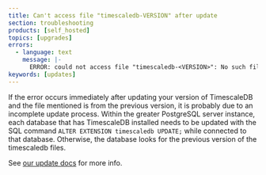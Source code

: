 ```yaml
---
title: Can't access file "timescaledb-VERSION" after update
section: troubleshooting
products: [self_hosted]
topics: [upgrades]
errors:
  - language: text
    message: |-
      ERROR: could not access file "timescaledb-<VERSION>": No such file or directory
keywords: [updates]
---
```


<!---
* Use this format for writing troubleshooting sections:
 - Cause: What causes the problem?
 - Consequence: What does the user see when they hit this problem?
 - Fix/Workaround: What can the user do to fix or work around the problem? Provide a "Resolving" Procedure if required.
 - Result: When the user applies the fix, what is the result when the same action is applied?
* Copy this comment at the top of every troubleshooting page
-->

If the error occurs immediately after updating your version of TimescaleDB and
the file mentioned is from the previous version, it is probably due to an incomplete
update process. Within the greater PostgreSQL server instance, each
database that has TimescaleDB installed needs to be updated with the SQL command
`ALTER EXTENSION timescaledb UPDATE;` while connected to that database. Otherwise,
the database looks for the previous version of the timescaledb files.

See [our update docs][update-db] for more info.

[update-db]: /self-hosted/:currentVersion:/upgrades/
